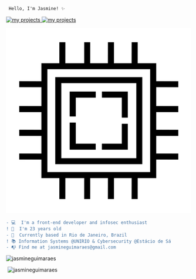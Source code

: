 ```diff
 Hello, I'm Jasmine! ✨ 
```
<p align = left>
 <a href="https://github.com/jasmineguimaraes?tab=repositories">
      <img src="https://img.shields.io/badge/-Github-000?style=flat-square&logo=Github&logoColor=white&link" alt="my projects"/>
    </a> 
   
  <a href="https://www.linkedin.com/in/jasmine-guimarães-706371122/">
      <img src="https://img.shields.io/badge/-LinkedIn-blue?style=flat-square&logo=Linkedin&logoColor=white&link" alt="my projects"/>
    </a>
    </p> 


![](gif.gif)

    
``` diff
- 💻  I'm a front-end developer and infosec enthusiast 
! 🍓  I'm 23 years old
- 📌  Currently based in Rio de Janeiro, Brazil
! 📚 Information Systems @UNIRIO & Cybersecurity @Estácio de Sá
- 📭 Find me at jasmineguimaraes@gmail.com
```

  <p><img src="https://github-readme-stats.vercel.app/api/top-langs/?username=jasmineguimaraes&layout=compact" alt="jasmineguimaraes" /></p> 
<p>&nbsp;<img  src="https://github-readme-stats.vercel.app/api?username=jasmineguimaraes&show_icons=true" alt="jasmineguimaraes" /></p>

 
